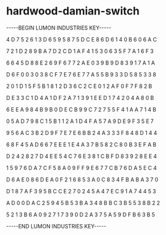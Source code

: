 # hardwood-damian-switch

-----BEGIN LUMON INDUSTRIES KEY-----

4 D 7 5 2 6 1 3 D 6 5 9 5 8 7 5 D C E 8 6 D 6 1 4 0 B 6 0 6 A C

7 2 1 D 2 8 9 B A 7 D 2 C D 1 A F 4 1 5 3 0 6 3 5 F 7 A 1 6 F 3

6 6 4 5 D 8 8 E 2 6 9 F 6 7 7 2 A E 0 3 9 B 9 D 8 3 9 1 7 A 1 A

D 6 F 0 0 3 0 3 8 C F 7 E 7 6 E 7 7 A 5 5 B 9 3 3 D 5 8 5 3 3 8

2 0 1 D 1 5 F 5 B 1 8 1 2 D 3 6 C 2 C E 0 1 2 A F 0 F 7 F 8 2 B

D E 3 3 C 1 D 4 A 1 D F 2 A 7 1 3 9 1 E E D 1 7 4 2 0 4 A 8 0 B

6 E E A 9 8 4 B 9 B 0 D E C B 9 9 C 7 2 7 5 5 F 4 1 A A 7 1 4 B

0 5 A D 7 9 8 C 1 5 B 1 1 2 A 1 D 4 F A 5 7 A 9 D E 9 F 3 5 E 7

9 5 6 A C 3 B 2 D 9 F 7 E 7 E 6 B B 2 4 A 3 3 3 F 8 4 8 D 1 4 4

6 8 F 4 5 A D 6 6 7 E E E 1 E 4 A 3 7 B 5 8 2 C 8 0 B 3 E F A B

D 2 4 2 8 2 7 D 4 E E 5 4 C 7 6 E 3 8 1 C B F D 8 3 9 2 8 E E 4

1 5 9 7 6 D A 7 C F 5 8 A 0 9 F F 9 E 6 7 7 C B 7 6 D A 5 E C 4

D 6 A E 0 8 6 D E A 0 F 2 1 6 8 5 3 A 0 C 8 3 4 F B A B A 3 7 0

D 1 8 7 A F 3 9 5 B C C E 2 7 0 2 4 5 A 4 7 E C 9 1 A 7 4 4 5 3

A D 0 0 D A C 2 5 9 4 5 B 5 3 B A 3 4 8 B B C 3 B 5 5 3 8 B 2 2

5 2 1 3 B 6 A 0 9 2 7 1 7 3 9 0 D 2 A 3 7 5 A 5 9 D F B 6 3 B 5

-----END LUMON INDUSTRIES KEY-----
